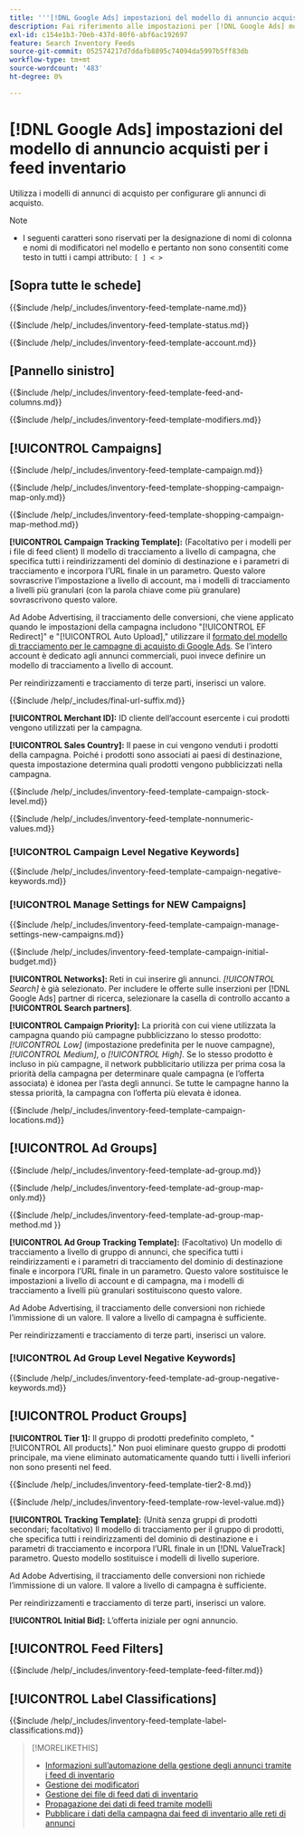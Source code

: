 ```yaml
---
title: '''[!DNL Google Ads] impostazioni del modello di annuncio acquisti per i feed inventario'
description: Fai riferimento alle impostazioni per [!DNL Google Ads] modelli di annunci commerciali per i feed di inventario.
exl-id: c154e1b3-70eb-437d-80f6-abf6ac192697
feature: Search Inventory Feeds
source-git-commit: 052574217d7ddafb8895c74094da5997b5ff83db
workflow-type: tm+mt
source-wordcount: '483'
ht-degree: 0%

---
```


# [!DNL Google Ads] impostazioni del modello di annuncio acquisti per i feed inventario

Utilizza i modelli di annunci di acquisto per configurare gli annunci di acquisto.

>[!NOTE]
>
>* I seguenti caratteri sono riservati per la designazione di nomi di colonna e nomi di modificatori nel modello e pertanto non sono consentiti come testo in tutti i campi attributo:  `[ ] < > `

## \[Sopra tutte le schede\]

<!-- **Template Name:** -->

{{$include /help/_includes/inventory-feed-template-name.md}}

<!-- **Status:** -->

{{$include /help/_includes/inventory-feed-template-status.md}}

<!-- **Account:** -->

{{$include /help/_includes/inventory-feed-template-account.md}}

## \[Pannello sinistro\]

<!-- **[!UICONTROL Feed &amp; Columns]:** -->

{{$include /help/_includes/inventory-feed-template-feed-and-columns.md}}

<!-- **[!UICONTROL Modifiers]:** -->

{{$include /help/_includes/inventory-feed-template-modifiers.md}}

## [!UICONTROL Campaigns]

<!-- **[!UICONTROL Campaign]:** -->

{{$include /help/_includes/inventory-feed-template-campaign.md}}

<!-- **[!UICONTROL Campaign Map Only]:** -->

{{$include /help/_includes/inventory-feed-template-shopping-campaign-map-only.md}}

<!-- **[!UICONTROL Campaign Map Method]:** -->

{{$include /help/_includes/inventory-feed-template-shopping-campaign-map-method.md}}

**[!UICONTROL Campaign Tracking Template]:** (Facoltativo per i modelli per i file di feed client) Il modello di tracciamento a livello di campagna, che specifica tutti i reindirizzamenti del dominio di destinazione e i parametri di tracciamento e incorpora l’URL finale in un parametro. Questo valore sovrascrive l’impostazione a livello di account, ma i modelli di tracciamento a livelli più granulari (con la parola chiave come più granulare) sovrascrivono questo valore.

Ad Adobe Advertising, il tracciamento delle conversioni, che viene applicato quando le impostazioni della campagna includono &quot;[!UICONTROL EF Redirect]&quot; e &quot;[!UICONTROL Auto Upload],&quot; utilizzare il [formato del modello di tracciamento per le campagne di acquisto di Google Ads](/help/search-social-commerce/tracking/formats-click-tracking-google.md). Se l’intero account è dedicato agli annunci commerciali, puoi invece definire un modello di tracciamento a livello di account.

Per reindirizzamenti e tracciamento di terze parti, inserisci un valore.

<!-- **[!UICONTROL Campaign Final URL Suffix]:** -->

{{$include /help/_includes/final-url-suffix.md}}

**[!UICONTROL Merchant ID]:** ID cliente dell’account esercente i cui prodotti vengono utilizzati per la campagna.

**[!UICONTROL Sales Country]:** Il paese in cui vengono venduti i prodotti della campagna. Poiché i prodotti sono associati ai paesi di destinazione, questa impostazione determina quali prodotti vengono pubblicizzati nella campagna.

<!-- **[!UICONTROL Stock Level]:** -->

{{$include /help/_includes/inventory-feed-template-campaign-stock-level.md}}

<!-- **[!UICONTROL This column has non-numeric values]:** -->

{{$include /help/_includes/inventory-feed-template-nonnumeric-values.md}}

### [!UICONTROL Campaign Level Negative Keywords]

{{$include /help/_includes/inventory-feed-template-campaign-negative-keywords.md}}

### [!UICONTROL Manage Settings for NEW Campaigns]

<!-- Flag/check box **[!UICONTROL Manage Settings for NEW Campaigns]:** -->

{{$include /help/_includes/inventory-feed-template-campaign-manage-settings-new-campaigns.md}}

<!-- **[!UICONTROL Initial Budget]:** -->

{{$include /help/_includes/inventory-feed-template-campaign-initial-budget.md}}

**[!UICONTROL Networks]:** Reti in cui inserire gli annunci. *[!UICONTROL Search]* è già selezionato. Per includere le offerte sulle inserzioni per [!DNL Google Ads] partner di ricerca, selezionare la casella di controllo accanto a **[!UICONTROL Search partners]**.

**[!UICONTROL Campaign Priority]:** La priorità con cui viene utilizzata la campagna quando più campagne pubblicizzano lo stesso prodotto: *[!UICONTROL Low]* (impostazione predefinita per le nuove campagne), *[!UICONTROL Medium]*, o *[!UICONTROL High]*. Se lo stesso prodotto è incluso in più campagne, il network pubblicitario utilizza per prima cosa la priorità della campagna per determinare quale campagna (e l’offerta associata) è idonea per l’asta degli annunci. Se tutte le campagne hanno la stessa priorità, la campagna con l’offerta più elevata è idonea.

<!-- **[!UICONTROL Locations]:** -->

{{$include /help/_includes/inventory-feed-template-campaign-locations.md}}

## [!UICONTROL Ad Groups]

<!-- **[!UICONTROL Ad Group]:** -->

{{$include /help/_includes/inventory-feed-template-ad-group.md}}

<!-- **[!UICONTROL Map Only]:** -->

{{$include /help/_includes/inventory-feed-template-ad-group-map-only.md}}

<!-- **[!UICONTROL Map Method]:** -->

{{$include /help/_includes/inventory-feed-template-ad-group-map-method.md }}

**[!UICONTROL Ad Group Tracking Template]:** (Facoltativo) Un modello di tracciamento a livello di gruppo di annunci, che specifica tutti i reindirizzamenti e i parametri di tracciamento del dominio di destinazione finale e incorpora l’URL finale in un parametro. Questo valore sostituisce le impostazioni a livello di account e di campagna, ma i modelli di tracciamento a livelli più granulari sostituiscono questo valore.

Ad Adobe Advertising, il tracciamento delle conversioni non richiede l’immissione di un valore. Il valore a livello di campagna è sufficiente.

Per reindirizzamenti e tracciamento di terze parti, inserisci un valore.

### [!UICONTROL Ad Group Level Negative Keywords]

{{$include /help/_includes/inventory-feed-template-ad-group-negative-keywords.md}}

## [!UICONTROL Product Groups]

**[!UICONTROL Tier 1]:** Il gruppo di prodotti predefinito completo, &quot;[!UICONTROL All products].&quot; Non puoi eliminare questo gruppo di prodotti principale, ma viene eliminato automaticamente quando tutti i livelli inferiori non sono presenti nel feed.

<!-- **[!UICONTROL Tier 2 - Tier 8]:** -->

{{$include /help/_includes/inventory-feed-template-tier2-8.md}}

<!-- **[!UICONTROL Row Level Value]:** -->

{{$include /help/_includes/inventory-feed-template-row-level-value.md}}

**[!UICONTROL Tracking Template]:** (Unità senza gruppi di prodotti secondari; facoltativo) Il modello di tracciamento per il gruppo di prodotti, che specifica tutti i reindirizzamenti del dominio di destinazione e i parametri di tracciamento e incorpora l’URL finale in un [!DNL ValueTrack] parametro. Questo modello sostituisce i modelli di livello superiore.

Ad Adobe Advertising, il tracciamento delle conversioni non richiede l’immissione di un valore. Il valore a livello di campagna è sufficiente.

Per reindirizzamenti e tracciamento di terze parti, inserisci un valore.

**[!UICONTROL Initial Bid]:** L’offerta iniziale per ogni annuncio.

## [!UICONTROL Feed Filters]

<!-- **\[Feed Filter\]:** -->

{{$include /help/_includes/inventory-feed-template-feed-filter.md}}

## [!UICONTROL Label Classifications]

<!-- **\[Component\] [!UICONTROL Label Classifications] &gt; `[Label Classification and Value`]:** -->

{{$include /help/_includes/inventory-feed-template-label-classifications.md}}

>[!MORELIKETHIS]
>
>* [Informazioni sull’automazione della gestione degli annunci tramite i feed di inventario](../inventory-feeds-about.md)
>* [Gestione dei modificatori](../modifiers-manage.md)
>* [Gestione dei file di feed dati di inventario](/help/search-social-commerce/campaign-management/inventory-feeds/feed-files-manage.md)
>* [Propagazione dei dati di feed tramite modelli](../feed-data-propagate.md)
>* [Pubblicare i dati della campagna dai feed di inventario alle reti di annunci](../propagated-data-post.md)

